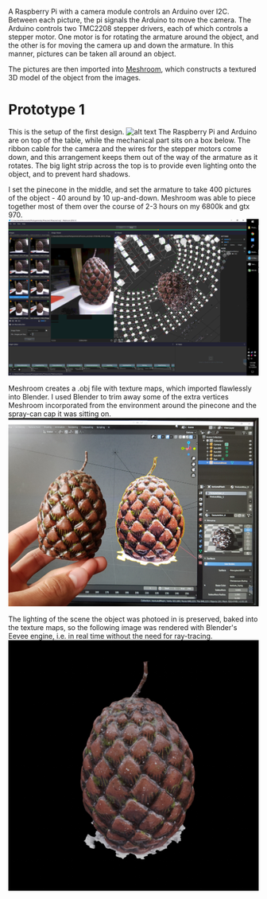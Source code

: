 A Raspberry Pi with a camera module controls an Arduino over I2C. Between each picture, the pi signals the Arduino to move the camera. The Arduino controls two TMC2208 stepper drivers, each of which controls a stepper motor. One motor is for rotating the armature around the object, and the other is for moving the camera up and down the armature. In this manner, pictures can be taken all around an object.

The pictures are then imported into [Meshroom](https://alicevision.org/), which constructs a textured 3D model of the object from the images.

# Prototype 1
This is the setup of the first design.
![alt text](https://github.com/BradROlbrey/Photo-Machine/blob/v1_results/setup.png?raw=true)
The Raspberry Pi and Arduino are on top of the table, while the mechanical part sits on a box below. The ribbon cable for the camera and the wires for the stepper motors come down, and this arrangement keeps them out of the way of the armature as it rotates. The big light strip across the top is to provide even lighting onto the object, and to prevent hard shadows. 

I set the pinecone in the middle, and set the armature to take 400 pictures of the object - 40 around by 10 up-and-down. Meshroom was able to piece together most of them over the course of 2-3 hours on my 6800k and gtx 970.
![alt text](https://raw.githubusercontent.com/BradROlbrey/Photo-Machine/v1_results/Grid%20of%20cameras.png)

Meshroom creates a .obj file with texture maps, which imported flawlessly into Blender. I used Blender to trim away some of the extra vertices Meshroom incorporated from the environment around the pinecone and the spray-can cap it was sitting on.
![alt text](https://raw.githubusercontent.com/BradROlbrey/Photo-Machine/v1_results/Blender-Eevee-render.jpg)

The lighting of the scene the object was photoed in is preserved, baked into the texture maps, so the following image was rendered with Blender's Eevee engine, i.e. in real time without the need for ray-tracing.
![alt text](https://raw.githubusercontent.com/BradROlbrey/Photo-Machine/v1_results/Pinecone.png)
